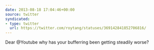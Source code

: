 ```yaml
---
date: 2013-08-18 17:04:46+00:00
source: twitter
syndicated:
- type: twitter
  url: https://twitter.com/roytang/statuses/369142841852706816/
---
```


Dear @Youtube why has your bufferring been getting steadily worse?